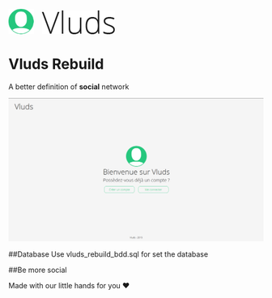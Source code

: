 ![Vluds](/img/icon.png "Vluds Icon")    ![Vluds](/img/logo.png "Vluds Rebuild")

# Vluds Rebuild
A better definition of **social** network

![Vluds](/img/preview.png "Vluds Preview")

##Database
Use vluds_rebuild_bdd.sql for set the database


##Be more social

Made with our little hands for you :heart:
